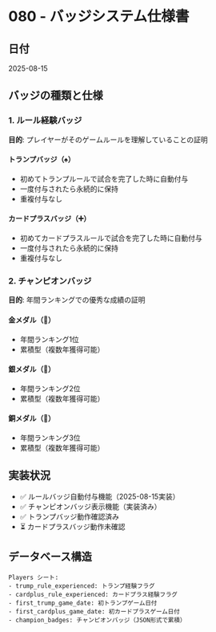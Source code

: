 # 080 - バッジシステム仕様書

## 日付
2025-08-15

## バッジの種類と仕様

### 1. ルール経験バッジ
**目的**: プレイヤーがそのゲームルールを理解していることの証明

#### トランプバッジ（♠️）
- 初めてトランプルールで試合を完了した時に自動付与
- 一度付与されたら永続的に保持
- 重複付与なし

#### カードプラスバッジ（➕）
- 初めてカードプラスルールで試合を完了した時に自動付与
- 一度付与されたら永続的に保持
- 重複付与なし

### 2. チャンピオンバッジ
**目的**: 年間ランキングでの優秀な成績の証明

#### 金メダル（🥇）
- 年間ランキング1位
- 累積型（複数年獲得可能）

#### 銀メダル（🥈）
- 年間ランキング2位
- 累積型（複数年獲得可能）

#### 銅メダル（🥉）
- 年間ランキング3位
- 累積型（複数年獲得可能）

## 実装状況
- ✅ ルールバッジ自動付与機能（2025-08-15実装）
- ✅ チャンピオンバッジ表示機能（実装済み）
- ✅ トランプバッジ動作確認済み
- ⏳ カードプラスバッジ動作未確認

## データベース構造
```
Players シート:
- trump_rule_experienced: トランプ経験フラグ
- cardplus_rule_experienced: カードプラス経験フラグ
- first_trump_game_date: 初トランプゲーム日付
- first_cardplus_game_date: 初カードプラスゲーム日付
- champion_badges: チャンピオンバッジ（JSON形式で累積）
```